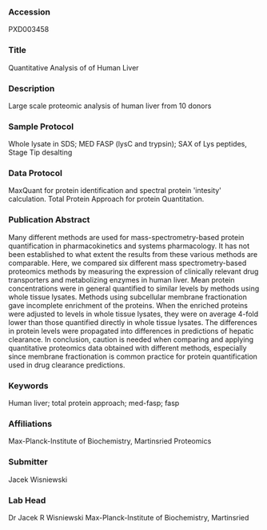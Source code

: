### Accession
PXD003458

### Title
Quantitative Analysis of of Human Liver

### Description
Large scale proteomic analysis of human liver from 10 donors

### Sample Protocol
Whole lysate in SDS; MED FASP (lysC and trypsin); SAX of Lys peptides, Stage Tip desalting

### Data Protocol
MaxQuant for protein identification and spectral protein 'intesity' calculation. Total Protein Approach for protein Quantitation.

### Publication Abstract
Many different methods are used for mass-spectrometry-based protein quantification in pharmacokinetics and systems pharmacology. It has not been established to what extent the results from these various methods are comparable. Here, we compared six different mass spectrometry-based proteomics methods by measuring the expression of clinically relevant drug transporters and metabolizing enzymes in human liver. Mean protein concentrations were in general quantified to similar levels by methods using whole tissue lysates. Methods using subcellular membrane fractionation gave incomplete enrichment of the proteins. When the enriched proteins were adjusted to levels in whole tissue lysates, they were on average 4-fold lower than those quantified directly in whole tissue lysates. The differences in protein levels were propagated into differences in predictions of hepatic clearance. In conclusion, caution is needed when comparing and applying quantitative proteomics data obtained with different methods, especially since membrane fractionation is common practice for protein quantification used in drug clearance predictions.

### Keywords
Human liver; total protein approach; med-fasp; fasp

### Affiliations
Max-Planck-Institute of Biochemistry, Martinsried
Proteomics

### Submitter
Jacek Wisniewski

### Lab Head
Dr Jacek R Wisniewski
Max-Planck-Institute of Biochemistry, Martinsried


